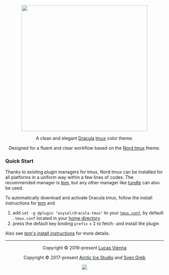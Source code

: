 <div align="center"><img src="https://draculatheme.com/assets/img/icons/dracula.svg" width="400"><a href="https://draculatheme.com/" target="_blank"></a></img></div>

<p align="center">A clean and elegant <a href="https://draculatheme.com/" target="_blank">Dracula</a> <a href="https://tmux.github.io" target="_blank">tmux</a> color theme.</p>

<p align="center">Designed for a fluent and clear workflow based on the <a href="https://www.nordtheme.com" target="_blank">Nord tmux</a> theme.</p>

### Quick Start

Thanks to existing plugin managers for tmux, Nord tmux can be installed for all platforms in a uniform way within a few lines of codes. The recommended manager is [tpm][gh-tmux-plugins/tpm], but any other manager like [tundle][gh-javier-lopez/tundle] can also be used.

To automatically download and activate Dracula tmux, follow the install instructions for [tpm][gh-tmux-plugins/tpm] and

1. add `set -g @plugin "avyiel/dracula-tmux"` to your [`tmux.conf`][tmux-man-tmux.conf], by default `.tmux.conf` located in your [home directory][wiki-home_dir]
2. press the default key binding `prefix` + <kbd>I</kbd> to fetch- and install the plugin

Also see [_tpm's_ install instructions][gh-tpm-docs-install-plugins] for more details.


---

<p align="center">Copyright &copy; 2019-present <a href="https://lucasvienna.dev" target="_blank">Lucas Vienna</a></p>
<p align="center">Copyright &copy; 2017-present <a href="https://www.arcticicestudio.com" target="_blank">Arctic Ice Studio</a> and <a href="https://www.svengreb.de" target="_blank">Sven Greb</a></p>

<p align="center"><a href="https://github.com/avyiel/dracula-tmux/blob/develop/LICENSE.md"><img src="https://img.shields.io/static/v1.svg?style=flat-square&label=License&message=MIT&logoColor=f8f8f2&logo=github&colorA=282a36&colorB=6272a4"/></a></p>

[gh-javier-lopez/tundle]: https://github.com/javier-lopez/tundle
[gh-tmux-plugins/tpm]: https://github.com/tmux-plugins/tpm
[gh-tpm-docs-install-plugins]: https://github.com/tmux-plugins/tpm#installing-plugins
[tmux-man-tmux.conf]: http://man.openbsd.org/OpenBSD-current/man1/tmux.1#FILES
[wiki-home_dir]: https://en.wikipedia.org/wiki/Home_directory
